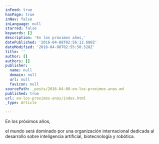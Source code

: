 ```yaml
---
inFeed: true
hasPage: true
inNav: false
inLanguage: null
starred: false
keywords: []
description: 'En los próximos años,'
datePublished: '2016-04-08T02:56:12.680Z'
dateModified: '2016-04-08T02:55:50.528Z'
title: ''
author: []
authors: []
publisher:
  name: null
  domain: null
  url: null
  favicon: null
sourcePath: _posts/2016-04-08-en-los-proximos-anos.md
published: true
url: en-los-proximos-anos/index.html
_type: Article

---
```

En los próximos años,

el mundo será dominado por una organización internacional dedicada al desarrollo sobre inteligencia artificial, biotecnología y robótica.
